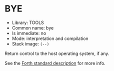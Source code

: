 # BYE

- Library: TOOLS
- Common name: bye
- Is immediate: no
- Mode: interpretation and compilation
- Stack image: `(--)`

Return control to the host operating system, if any.

See the [Forth standard description](https://forth-standard.org/standard/tools/BYE) for more info.
